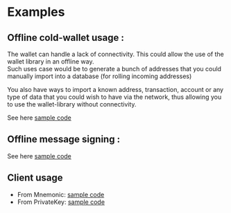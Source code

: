 # Examples

## Offline cold-wallet usage : 

The wallet can handle a lack of connectivity. This could allow the use of the wallet library in an offline way.   
Such uses case would be to generate a bunch of addresses that you could manually import into a database (for rolling incoming addresses)  

You also have ways to import a known address, transaction, account or any type of data that you could wish to have via the network,
thus allowing you to use the wallet-library without connectivity.  

See here [sample code](https://github.com/hellarpay/platform/blob/master/packages/wallet-lib/examples/offline-wallet.js) 

## Offline message signing : 

See here [sample code](https://github.com/hellarpay/platform/blob/master/packages/wallet-lib/examples/offline-wallet-signing-message.js) 

## Client usage

- From Mnemonic: [sample code](https://github.com/hellarpay/platform/blob/master/packages/wallet-lib/examples/client-usage.js) 
- From PrivateKey: [sample code](https://github.com/hellarpay/platform/blob/master/packages/wallet-lib/examples/client-usage-single-privateKey.js) 

